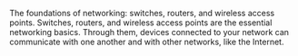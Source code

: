 The foundations of networking: switches, routers, and wireless access points. Switches, routers, and wireless access points are the essential networking basics. Through them, devices connected to your network can communicate with one another and with other networks, like the Internet.

